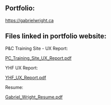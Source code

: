 ## Portfolio:
https://gabrielwright.ca

## Files linked in portfolio website:

P&C Training Site - UX Report:

[PC_Training_Site_UX_Report.pdf](https://github.com/gabrielwright1/portfolio-files/files/8741647/PC_Training_Site_UX_Report.pdf)


YHF UX Report:

[YHF_UX_Report.pdf](https://github.com/gabrielwright1/portfolio-files/files/8741652/YHF_UX_Report.pdf)

Resume:

[Gabriel_Wright_Resume.pdf](https://github.com/gabrielwright1/portfolio-files/files/8742439/Gabriel_Wright_Resume.pdf)
